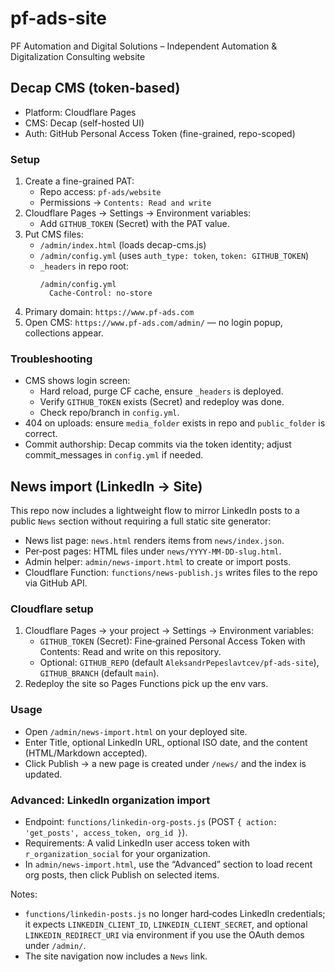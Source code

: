# pf-ads-site
PF Automation and Digital Solutions – Independent Automation &amp; Digitalization Consulting website
## Decap CMS (token-based)

- Platform: Cloudflare Pages
- CMS: Decap (self-hosted UI)
- Auth: GitHub Personal Access Token (fine-grained, repo-scoped)

### Setup
1. Create a fine-grained PAT:
   - Repo access: `pf-ads/website`
   - Permissions → `Contents: Read and write`
2. Cloudflare Pages → Settings → Environment variables:
   - Add `GITHUB_TOKEN` (Secret) with the PAT value.
3. Put CMS files:
   - `/admin/index.html` (loads decap-cms.js)
   - `/admin/config.yml` (uses `auth_type: token`, `token: GITHUB_TOKEN`)
   - `_headers` in repo root:
     ```
     /admin/config.yml
       Cache-Control: no-store
     ```
4. Primary domain: `https://www.pf-ads.com`
5. Open CMS: `https://www.pf-ads.com/admin/` — no login popup, collections appear.

### Troubleshooting
- CMS shows login screen:
  - Hard reload, purge CF cache, ensure `_headers` is deployed.
  - Verify `GITHUB_TOKEN` exists (Secret) and redeploy was done.
  - Check repo/branch in `config.yml`.
- 404 on uploads: ensure `media_folder` exists in repo and `public_folder` is correct.
- Commit authorship: Decap commits via the token identity; adjust commit_messages in `config.yml` if needed.

## News import (LinkedIn → Site)

This repo now includes a lightweight flow to mirror LinkedIn posts to a public `News` section without requiring a full static site generator:

- News list page: `news.html` renders items from `news/index.json`.
- Per‑post pages: HTML files under `news/YYYY-MM-DD-slug.html`.
- Admin helper: `admin/news-import.html` to create or import posts.
- Cloudflare Function: `functions/news-publish.js` writes files to the repo via GitHub API.

### Cloudflare setup
1. Cloudflare Pages → your project → Settings → Environment variables:
   - `GITHUB_TOKEN` (Secret): Fine‑grained Personal Access Token with Contents: Read and write on this repository.
   - Optional: `GITHUB_REPO` (default `AleksandrPepeslavtcev/pf-ads-site`), `GITHUB_BRANCH` (default `main`).
2. Redeploy the site so Pages Functions pick up the env vars.

### Usage
- Open `/admin/news-import.html` on your deployed site.
- Enter Title, optional LinkedIn URL, optional ISO date, and the content (HTML/Markdown accepted).
- Click Publish → a new page is created under `/news/` and the index is updated.

### Advanced: LinkedIn organization import
- Endpoint: `functions/linkedin-org-posts.js` (POST `{ action: 'get_posts', access_token, org_id }`).
- Requirements: A valid LinkedIn user access token with `r_organization_social` for your organization.
- In `admin/news-import.html`, use the “Advanced” section to load recent org posts, then click Publish on selected items.

Notes:
- `functions/linkedin-posts.js` no longer hard‑codes LinkedIn credentials; it expects `LINKEDIN_CLIENT_ID`, `LINKEDIN_CLIENT_SECRET`, and optional `LINKEDIN_REDIRECT_URI` via environment if you use the OAuth demos under `/admin/`.
- The site navigation now includes a `News` link.
